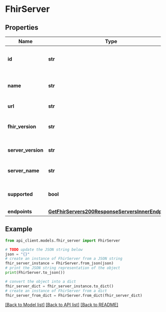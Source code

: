 # FhirServer


## Properties

Name | Type | Description | Notes
------------ | ------------- | ------------- | -------------
**id** | **str** | Server identifier used in URLs | 
**name** | **str** | Human-readable server name | 
**url** | **str** | Original server URL | 
**fhir_version** | **str** | FHIR version supported by server | 
**server_version** | **str** | Server software version | [optional] 
**server_name** | **str** | Server software name | [optional] 
**supported** | **bool** | Whether this server is supported | 
**endpoints** | [**GetFhirServers200ResponseServersInnerEndpoints**](GetFhirServers200ResponseServersInnerEndpoints.md) |  | 

## Example

```python
from api_client.models.fhir_server import FhirServer

# TODO update the JSON string below
json = "{}"
# create an instance of FhirServer from a JSON string
fhir_server_instance = FhirServer.from_json(json)
# print the JSON string representation of the object
print(FhirServer.to_json())

# convert the object into a dict
fhir_server_dict = fhir_server_instance.to_dict()
# create an instance of FhirServer from a dict
fhir_server_from_dict = FhirServer.from_dict(fhir_server_dict)
```
[[Back to Model list]](../README.md#documentation-for-models) [[Back to API list]](../README.md#documentation-for-api-endpoints) [[Back to README]](../README.md)


